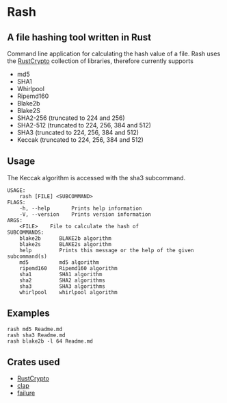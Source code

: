 # Rash
## A file hashing tool written in Rust

Command line application for calculating the hash value of a file. Rash uses the [RustCrypto](https://github.com/RustCrypto/hashes) collection of libraries, therefore currently supports
* md5
* SHA1
* Whirlpool
* Ripemd160
* Blake2b
* Blake2S
* SHA2-256 (truncated to 224 and 256)
* SHA2-512 (truncated to 224, 256, 384 and 512)
* SHA3 (truncated to 224, 256, 384 and 512)
* Keccak (truncated to 224, 256, 384 and 512)

## Usage
The Keccak algorithm is accessed with the sha3 subcommand.

    USAGE:
        rash [FILE] <SUBCOMMAND>
    FLAGS:
        -h, --help       Prints help information
        -V, --version    Prints version information
    ARGS:
        <FILE>    File to calculate the hash of
    SUBCOMMANDS:
        blake2b      BLAKE2b algorithm
        blake2s      BLAKE2s algorithm
        help         Prints this message or the help of the given subcommand(s)
        md5          md5 algorithm
        ripemd160    Ripemd160 algorithm
        sha1         SHA1 algorithm
        sha2         SHA2 algorithms
        sha3         SHA3 algorithms
        whirlpool    whirlpool algorithm

## Examples
    rash md5 Readme.md
    rash sha3 Readme.md
    rash blake2b -l 64 Readme.md

## Crates used
* [RustCrypto](https://github.com/RustCrypto/hashes)
* [clap](https://crates.io/crates/clap)
* [failure](https://crates.io/crates/failure)